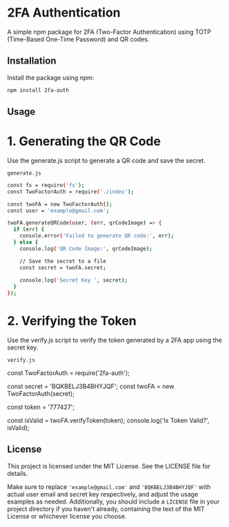 # 2FA Authentication

A simple npm package for 2FA (Two-Factor Authentication) using TOTP (Time-Based One-Time Password) and QR codes.

## Installation

Install the package using npm:

```bash
npm install 2fa-auth
``` 
## Usage 

# 1. Generating the QR Code
Use the generate.js script to generate a QR code and save the secret.

`generate.js`

```bash
const fs = require('fs');
const TwoFactorAuth = require('./index');

const twoFA = new TwoFactorAuth();
const user = 'example@gmail.com';

twoFA.generateQRCode(user, (err, qrCodeImage) => {
  if (err) {
    console.error('Failed to generate QR code:', err);
  } else {
    console.log('QR Code Image:', qrCodeImage);

    // Save the secret to a file
    const secret = twoFA.secret;
    
    console.log('Secret Key ', secret);
  }
});
```
# 2. Verifying the Token
Use the verify.js script to verify the token generated by a 2FA app using the secret key.

`verify.js`

const TwoFactorAuth = require('2fa-auth');

const secret = 'BQKBELJ3B4BHYJQF';
const twoFA = new TwoFactorAuth(secret);


const token = '777427';

const isValid = twoFA.verifyToken(token);
console.log('Is Token Valid?', isValid);


## License
This project is licensed under the MIT License. See the LICENSE file for details.

Make sure to replace `'example@gmail.com'` and `'BQKBELJ3B4BHYJQF'` with actual user email and secret key respectively, and adjust the usage examples as needed. Additionally, you should include a `LICENSE` file in your project directory if you haven't already, containing the text of the MIT License or whichever license you choose.
